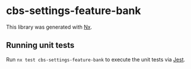 # cbs-settings-feature-bank

This library was generated with [Nx](https://nx.dev).

## Running unit tests

Run `nx test cbs-settings-feature-bank` to execute the unit tests via [Jest](https://jestjs.io).
